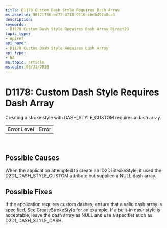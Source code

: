 ```yaml
---
title: D1178 Custom Dash Style Requires Dash Array
ms.assetid: 36f21756-ec72-4718-9110-cbcb497a8ca3
description: 
keywords:
- D1178 Custom Dash Style Requires Dash Array Direct2D
topic_type:
- apiref
api_name:
- D1178 Custom Dash Style Requires Dash Array
api_type:
- NA
ms.topic: article
ms.date: 05/31/2018
---
```


# D1178: Custom Dash Style Requires Dash Array

Creating a stroke style with DASH\_STYLE\_CUSTOM requires a dash array.



|             |       |
|-------------|-------|
| Error Level | Error |



 

## Possible Causes

When the application attempted to create an ID2D1StrokeStyle, it used the D2D1\_DASH\_STYLE\_CUSTOM attribute but supplied a NULL dash array.

## Possible Fixes

If the application requires custom dashes, ensure that a valid dash array is specified. See CreateStrokeStyle for an example. If a built-in dash style is acceptable, leave the dash array as NULL and use a specifier such as D2D1\_DASH\_STYLE\_DASH.

 

 




